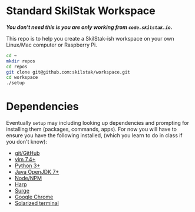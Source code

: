 # Standard SkilStak Workspace 

***You don't need this is you are only working from `code.skilstak.io`.***

This repo is to help you create a SkilStak-ish workspace on your
own Linux/Mac computer or Raspberry Pi.

```bash 
cd ~
mkdir repos
cd repos
git clone git@github.com:skilstak/workspace.git
cd workspace
./setup
```

# Dependencies

Eventually `setup` may including looking up dependencies and prompting
for installing them (packages, commands, apps). For now you will
have to ensure you have the following installed, (which you learn
to do in class if you don't know):

* [git/GitHub](http://github.com)
* [vim 7.4+](http://vim.org)
* [Python 3+](http://python.org)
* [Java OpenJDK 7+](http://openjdk.java.net)
* [Node/NPM](http://nodejs.org)
* [Harp](http://harpjs.com)
* [Surge](http://surge.sh)
* [Google Chrome](http://google.com/chrome)
* [Solarized terminal](solarized)
